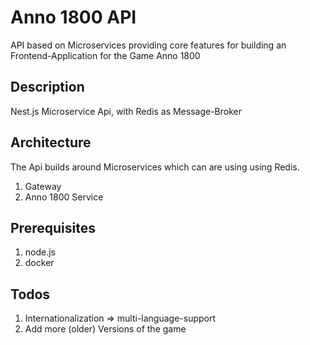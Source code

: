 # Anno 1800 API

API based on Microservices providing core features for building an Frontend-Application for the Game Anno 1800

## Description

Nest.js Microservice Api, with Redis as Message-Broker

## Architecture

The Api builds around Microservices which can are using using Redis.

1. Gateway
1. Anno 1800 Service

## Prerequisites

1. node.js
2. docker

## Todos

1. Internationalization => multi-language-support
1. Add more (older) Versions of the game
